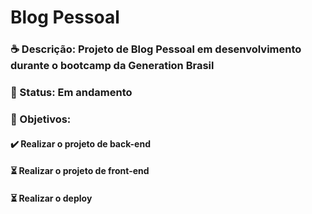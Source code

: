 # Blog Pessoal



### :coffee:  Descrição: Projeto de Blog Pessoal em desenvolvimento durante o bootcamp da Generation Brasil



### :seedling:  Status: Em andamento




### :dart: Objetivos:

#### 					:heavy_check_mark: Realizar o projeto de back-end 

#### 					:hourglass_flowing_sand: Realizar o projeto de front-end

#### 					:hourglass_flowing_sand: Realizar o deploy


